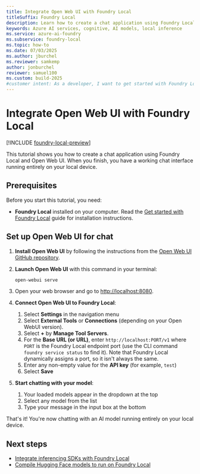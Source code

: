 ```yaml
---
title: Integrate Open Web UI with Foundry Local
titleSuffix: Foundry Local
description: Learn how to create a chat application using Foundry Local and Open Web UI
keywords: Azure AI services, cognitive, AI models, local inference
ms.service: azure-ai-foundry
ms.subservice: foundry-local
ms.topic: how-to
ms.date: 07/03/2025
ms.author: jburchel
ms.reviewer: samkemp
author: jonburchel
reviewer: samuel100
ms.custom: build-2025
#customer intent: As a developer, I want to get started with Foundry Local so that I can run AI models locally.
---
```


# Integrate Open Web UI with Foundry Local

[!INCLUDE [foundry-local-preview](./../includes/foundry-local-preview.md)]

This tutorial shows you how to create a chat application using Foundry Local and Open Web UI. When you finish, you have a working chat interface running entirely on your local device.

## Prerequisites

Before you start this tutorial, you need:

- **Foundry Local** installed on your computer. Read the [Get started with Foundry Local](../get-started.md) guide for installation instructions.

## Set up Open Web UI for chat

1. **Install Open Web UI** by following the instructions from the [Open Web UI GitHub repository](https://github.com/open-webui/open-webui).

1. **Launch Open Web UI** with this command in your terminal:

   ```bash
   open-webui serve
   ```

1. Open your web browser and go to [http://localhost:8080](http://localhost:8080).

1. **Connect Open Web UI to Foundry Local**:

   1. Select **Settings** in the navigation menu
   1. Select **External Tools** or **Connections** (depending on your Open WebUI version).
   1. Select **+** by **Manage Tool Servers**.
   1. For the **Base URL (or URL)**, enter `http://localhost:PORT/v1` where `PORT` is the Foundry Local endpoint port (use the CLI command `foundry service status` to find it). Note that Foundry Local dynamically assigns a port, so it isn't always the same.
   1. Enter any non-empty value for the **API key** (for example, `test`)
   1. Select **Save**

1. **Start chatting with your model**:
   1. Your loaded models appear in the dropdown at the top
   1. Select any model from the list
   1. Type your message in the input box at the bottom

That's it! You're now chatting with an AI model running entirely on your local device.

## Next steps

- [Integrate inferencing SDKs with Foundry Local](how-to-integrate-with-inference-sdks.md)
- [Compile Hugging Face models to run on Foundry Local](../how-to/how-to-compile-hugging-face-models.md)

